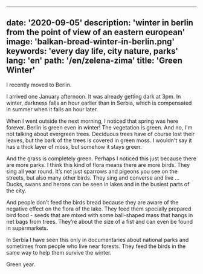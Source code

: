 ---
date: '2020-09-05'
description: 'winter in berlin from the point of view of an eastern european'
image: 'balkan-bread-winter-in-berlin.png'
keywords: 'every day life, city nature, parks'
lang: 'en'
path: '/en/zelena-zima'
title: 'Green Winter'
------

I recently moved to Berlin.

I arrived one January afternoon. It was already getting dark at 3pm. In winter, darkness falls an hour earlier than in Serbia, which is compensated in summer when it falls an hour later.

When I went outside the next morning, I noticed that spring was here forever. Berlin is green even in winter! The vegetation is green. And no, I'm not talking about evergreen trees.
Deciduous trees have of course lost their leaves, but the bark of the trees is covered in green moss. I wouldn't say it has a thick layer of moss, but somehow it stays green.

And the grass is completely green. Perhaps I noticed this just because there are more parks.
I think this kind of flora means there are more birds. They sing all year round. It’s not just sparrows and pigeons you see on the streets, but also many other birds. They sing and converse and live ... Ducks, swans and herons can be seen in lakes and in the busiest parts of the city.

And people don’t feed the birds bread because they are aware of the negative effect on the flora of the lake. They feed them specially prepared bird food - seeds that are mixed with some ball-shaped mass that hangs in net bags from trees. They’re about the size of a fist and can even be found in supermarkets.

In Serbia I have seen this only in documentaries about national parks and sometimes from people who live near forests. They feed the birds in the same way to help them survive the winter.

Green year.
